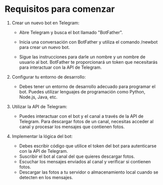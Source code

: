 # Requisitos para comenzar

1. Crear un nuevo bot en Telegram:

    * Abre Telegram y busca el bot llamado "BotFather".

    * Inicia una conversación con BotFather y utiliza el comando /newbot para crear un nuevo bot.
    * Sigue las instrucciones para darle un nombre y un nombre de usuario al bot. BotFather te proporcionará un token que necesitarás para interactuar con la API de Telegram.

2. Configurar tu entorno de desarrollo:

    * Debes tener un entorno de desarrollo adecuado para programar el bot. Puedes utilizar lenguajes de programación como Python, Node.js, Java, etc.

3. Utilizar la API de Telegram:

    * Puedes interactuar con el bot y el canal a través de la API de Telegram. Para descargar fotos de un canal, necesitas acceder al canal y procesar los mensajes que contienen fotos.
    
4. Implementar la lógica del bot:

    * Debes escribir código que utilice el token del bot para autenticarse con la API de Telegram.
    * Suscribir el bot al canal del que quieres descargar fotos.
    * Escuchar los mensajes enviados al canal y verificar si contienen fotos.
    * Descargar las fotos a tu servidor o almacenamiento local cuando se detecten en los mensajes.